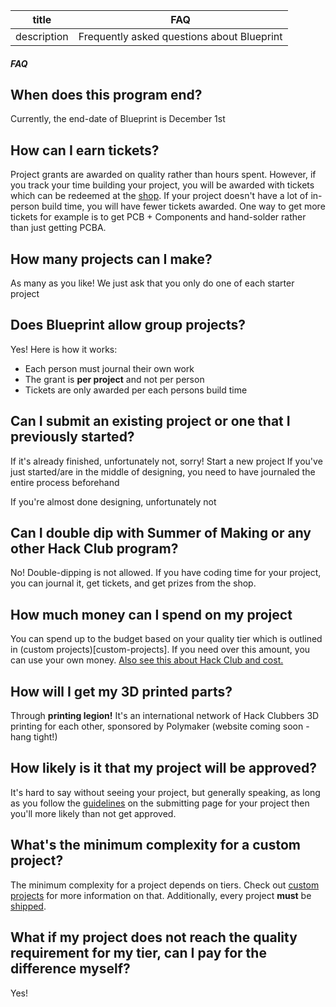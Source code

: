 | title       | FAQ                                        |
| ----------- | ------------------------------------------ |
| description | Frequently asked questions about Blueprint |

##### FAQ

## When does this program end?
Currently, the end-date of Blueprint is December 1st

## How can I earn tickets?
Project grants are awarded on quality rather than hours spent. However, if you track your time building your project, you will be awarded with tickets which can be redeemed at the [shop](/shop). If your project doesn't have a lot of in-person build time, you will have fewer tickets awarded. One way to get more tickets for example is to get PCB + Components and hand-solder rather than just getting PCBA. 

## How many projects can I make?
As many as you like! We just ask that you only do one of each starter project

## Does Blueprint allow group projects?
Yes! Here is how it works: 
- Each person must journal their own work
- The grant is **per project** and not per person
- Tickets are only awarded per each persons build time

## Can I submit an existing project or one that I previously started?
If it's already finished, unfortunately not, sorry! Start a new project
If you've just started/are in the middle of designing, you need to have journaled the entire process beforehand

If you're almost done designing, unfortunately not

## Can I double dip with Summer of Making or any other Hack Club program?
No! Double-dipping is not allowed. If you have coding time for your project, you can journal it, get tickets, and get prizes from the shop.

## How much money can I spend on my project
You can spend up to the budget based on your quality tier which is outlined in (custom projects)[custom-projects]. If you need over this amount, you can use your own money. [Also see this about Hack Club and cost.](/guides/the-talk)

## How will I get my 3D printed parts?
Through **printing legion!** It's an international network of Hack Clubbers 3D printing for each other, sponsored by Polymaker (website coming soon - hang tight!)

## How likely is it that my project will be approved?
It's hard to say without seeing your project, but generally speaking, as long as you follow the [guidelines](/guides/custom-projects) on the submitting page for your project then you'll more likely than not get approved.

## What's the minimum complexity for a custom project?
The minimum complexity for a project depends on tiers. Check out [custom projects](/guides/custom-projects) for more information on that. Additionally, every project **must** be [shipped](/guides/shipping).

## What if my project does not reach the quality requirement for my tier, can I pay for the difference myself?
Yes!